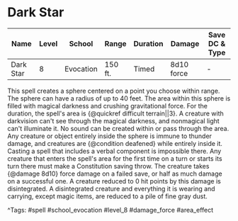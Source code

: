 # Dark Star

| Name | Level | School | Range | Duration | Damage | Save DC & Type |
|------|-------|--------|-------|----------|--------|----------------|
| Dark Star | 8 | Evocation | 150 ft. | Timed | 8d10 force | - |

This spell creates a sphere centered on a point you choose within range. The sphere can have a radius of up to 40 feet. The area within this sphere is filled with magical darkness and crushing gravitational force. For the duration, the spell's area is {@quickref difficult terrain||3}. A creature with darkvision can't see through the magical darkness, and nonmagical light can't illuminate it. No sound can be created within or pass through the area. Any creature or object entirely inside the sphere is immune to thunder damage, and creatures are {@condition deafened} while entirely inside it. Casting a spell that includes a verbal component is impossible there. Any creature that enters the spell's area for the first time on a turn or starts its turn there must make a Constitution saving throw. The creature takes {@damage 8d10} force damage on a failed save, or half as much damage on a successful one. A creature reduced to 0 hit points by this damage is disintegrated. A disintegrated creature and everything it is wearing and carrying, except magic items, are reduced to a pile of fine gray dust.

^Tags: #spell #school_evocation #level_8 #damage_force #area_effect